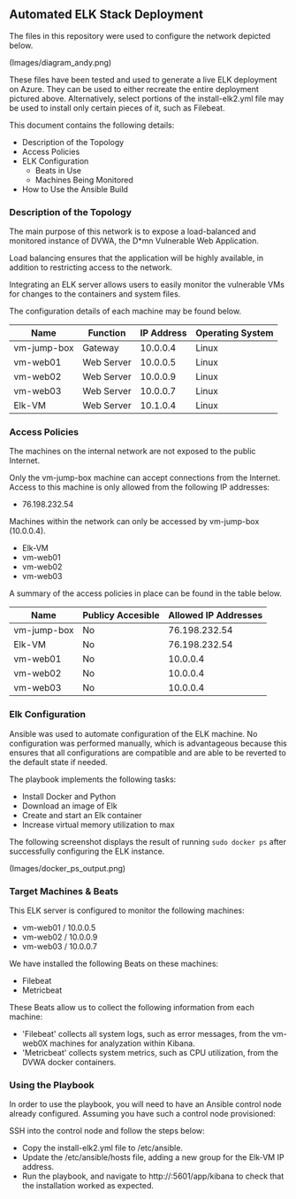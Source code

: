 ## Automated ELK Stack Deployment

The files in this repository were used to configure the network depicted below.

(Images/diagram_andy.png)

These files have been tested and used to generate a live ELK deployment on Azure. They can be used to either recreate the entire deployment pictured above. Alternatively, select portions of the install-elk2.yml file may be used to install only certain pieces of it, such as Filebeat.


This document contains the following details:
- Description of the Topology
- Access Policies
- ELK Configuration
  - Beats in Use
  - Machines Being Monitored
- How to Use the Ansible Build


### Description of the Topology

The main purpose of this network is to expose a load-balanced and monitored instance of DVWA, the D*mn Vulnerable Web Application.

Load balancing ensures that the application will be highly available, in addition to restricting access to the network.

Integrating an ELK server allows users to easily monitor the vulnerable VMs for changes to the containers and system files.


The configuration details of each machine may be found below.

| Name        | Function   | IP Address | Operating System |
|-------------|------------|------------|------------------|
| vm-jump-box | Gateway    | 10.0.0.4   | Linux            |
| vm-web01    | Web Server | 10.0.0.5   | Linux            |
| vm-web02    | Web Server | 10.0.0.9   | Linux            |
| vm-web03    | Web Server | 10.0.0.7   | Linux            |
| Elk-VM      | Web Server | 10.1.0.4   | Linux            |

### Access Policies

The machines on the internal network are not exposed to the public Internet. 

Only the vm-jump-box machine can accept connections from the Internet. Access to this machine is only allowed from the following IP addresses:
- 76.198.232.54

Machines within the network can only be accessed by vm-jump-box (10.0.0.4).
- Elk-VM
- vm-web01
- vm-web02
- vm-web03

A summary of the access policies in place can be found in the table below.

| Name        | Publicy Accesible | Allowed IP Addresses |
|-------------|-------------------|----------------------|
| vm-jump-box | No                | 76.198.232.54        |
| Elk-VM      | No                | 76.198.232.54        |
| vm-web01    | No                | 10.0.0.4             |
| vm-web02    | No                | 10.0.0.4             |
| vm-web03    | No                | 10.0.0.4             |

### Elk Configuration

Ansible was used to automate configuration of the ELK machine. No configuration was performed manually, which is advantageous because this ensures that all configurations are compatible and are able to be reverted to the default state if needed.

The playbook implements the following tasks:
- Install Docker and Python
- Download an image of Elk
- Create and start an Elk container
- Increase virtual memory utilization to max

The following screenshot displays the result of running `sudo docker ps` after successfully configuring the ELK instance.

(Images/docker_ps_output.png)

### Target Machines & Beats
This ELK server is configured to monitor the following machines:
- vm-web01 / 10.0.0.5
- vm-web02 / 10.0.0.9
- vm-web03 / 10.0.0.7

We have installed the following Beats on these machines:
- Filebeat
- Metricbeat

These Beats allow us to collect the following information from each machine:
- 'Filebeat' collects all system logs, such as error messages, from the vm-web0X machines for analyzation within Kibana. 
- 'Metricbeat' collects system metrics, such as CPU utilization, from the DVWA docker containers.

### Using the Playbook
In order to use the playbook, you will need to have an Ansible control node already configured. Assuming you have such a control node provisioned: 

SSH into the control node and follow the steps below:
- Copy the install-elk2.yml file to /etc/ansible.
- Update the /etc/ansible/hosts file, adding a new group for the Elk-VM IP address.
- Run the playbook, and navigate to http://<Elk-VM Public IP>:5601/app/kibana to check that the installation worked as expected.
